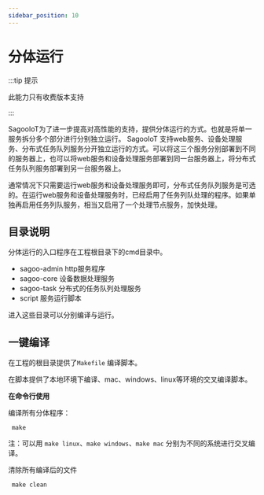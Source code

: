 ```yaml
---
sidebar_position: 10
---
```


# 分体运行

:::tip 提示

此能力只有收费版本支持

:::

SagooIoT为了进一步提高对高性能的支持，提供分体运行的方式。也就是将单一服务拆分多个部分进行分别独立运行。
SagooIoT 支持web服务、设备处理服务、分布式任务队列服务分开独立运行的方式。可以将这三个服务分别部署到不同的服务器上，也可以将web服务和设备处理服务部署到同一台服务器上，将分布式任务队列服务部署到另一台服务器上。

通常情况下只需要运行web服务和设备处理服务即可，分布式任务队列服务是可选的。在运行web服务和设备处理服务时，已经启用了任务列队处理的程序。如果单独再启用任务列队服务，相当又启用了一个处理节点服务，加快处理。

## 目录说明
分体运行的入口程序在工程根目录下的cmd目录中。

* sagoo-admin http服务程序
* sagoo-core 设备数据处理服务
* sagoo-task 分布式的任务队列处理服务
* script 服务运行脚本

进入这些目录可以分别编译与运行。

## 一键编译
在工程的根目录提供了`Makefile` 编译脚本。

在脚本提供了本地环境下编译、mac、windows、linux等环境的交叉编译脚本。


**在命令行使用**

编译所有分体程序：
```shell
 make

```
注：可以用 `make linux`、`make windows`、`make mac` 分别为不同的系统进行交叉编译。

清除所有编译后的文件
```shell
 make clean

```

